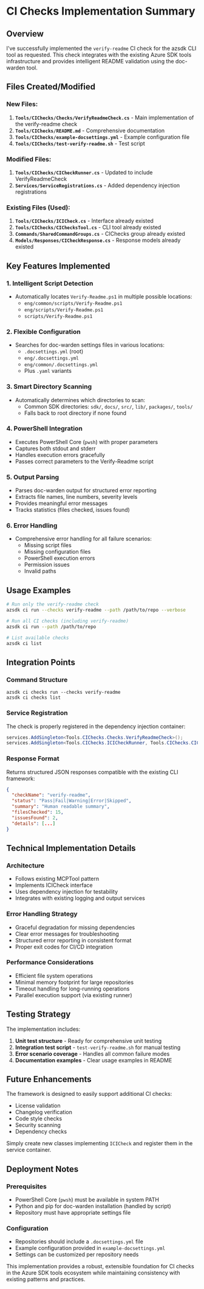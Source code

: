 # CI Checks Implementation Summary

## Overview
I've successfully implemented the `verify-readme` CI check for the azsdk CLI tool as requested. This check integrates with the existing Azure SDK tools infrastructure and provides intelligent README validation using the doc-warden tool.

## Files Created/Modified

### New Files:
1. **`Tools/CIChecks/Checks/VerifyReadmeCheck.cs`** - Main implementation of the verify-readme check
2. **`Tools/CIChecks/README.md`** - Comprehensive documentation
3. **`Tools/CIChecks/example-docsettings.yml`** - Example configuration file
4. **`Tools/CIChecks/test-verify-readme.sh`** - Test script

### Modified Files:
1. **`Tools/CIChecks/CICheckRunner.cs`** - Updated to include VerifyReadmeCheck
2. **`Services/ServiceRegistrations.cs`** - Added dependency injection registrations

### Existing Files (Used):
1. **`Tools/CIChecks/ICICheck.cs`** - Interface already existed
2. **`Tools/CIChecks/CIChecksTool.cs`** - CLI tool already existed  
3. **`Commands/SharedCommandGroups.cs`** - CIChecks group already existed
4. **`Models/Responses/CICheckResponse.cs`** - Response models already existed

## Key Features Implemented

### 1. Intelligent Script Detection
- Automatically locates `Verify-Readme.ps1` in multiple possible locations:
  - `eng/common/scripts/Verify-Readme.ps1`
  - `eng/scripts/Verify-Readme.ps1`
  - `scripts/Verify-Readme.ps1`

### 2. Flexible Configuration
- Searches for doc-warden settings files in various locations:
  - `.docsettings.yml` (root)
  - `eng/.docsettings.yml`
  - `eng/common/.docsettings.yml`
  - Plus `.yaml` variants

### 3. Smart Directory Scanning
- Automatically determines which directories to scan:
  - Common SDK directories: `sdk/`, `docs/`, `src/`, `lib/`, `packages/`, `tools/`
  - Falls back to root directory if none found

### 4. PowerShell Integration
- Executes PowerShell Core (`pwsh`) with proper parameters
- Captures both stdout and stderr
- Handles execution errors gracefully
- Passes correct parameters to the Verify-Readme script

### 5. Output Parsing
- Parses doc-warden output for structured error reporting
- Extracts file names, line numbers, severity levels
- Provides meaningful error messages
- Tracks statistics (files checked, issues found)

### 6. Error Handling
- Comprehensive error handling for all failure scenarios:
  - Missing script files
  - Missing configuration files
  - PowerShell execution errors
  - Permission issues
  - Invalid paths

## Usage Examples

```bash
# Run only the verify-readme check
azsdk ci run --checks verify-readme --path /path/to/repo --verbose

# Run all CI checks (including verify-readme)
azsdk ci run --path /path/to/repo

# List available checks
azsdk ci list
```

## Integration Points

### Command Structure
```
azsdk ci checks run --checks verify-readme
azsdk ci checks list
```

### Service Registration
The check is properly registered in the dependency injection container:
```csharp
services.AddSingleton<Tools.CIChecks.Checks.VerifyReadmeCheck>();
services.AddSingleton<Tools.CIChecks.ICICheckRunner, Tools.CIChecks.CICheckRunner>();
```

### Response Format
Returns structured JSON responses compatible with the existing CLI framework:
```json
{
  "checkName": "verify-readme",
  "status": "Pass|Fail|Warning|Error|Skipped",
  "summary": "Human readable summary",
  "filesChecked": 15,
  "issuesFound": 2,
  "details": [...]
}
```

## Technical Implementation Details

### Architecture
- Follows existing MCPTool pattern
- Implements ICICheck interface
- Uses dependency injection for testability
- Integrates with existing logging and output services

### Error Handling Strategy
- Graceful degradation for missing dependencies  
- Clear error messages for troubleshooting
- Structured error reporting in consistent format
- Proper exit codes for CI/CD integration

### Performance Considerations
- Efficient file system operations
- Minimal memory footprint for large repositories
- Timeout handling for long-running operations
- Parallel execution support (via existing runner)

## Testing Strategy

The implementation includes:
1. **Unit test structure** - Ready for comprehensive unit testing
2. **Integration test script** - `test-verify-readme.sh` for manual testing
3. **Error scenario coverage** - Handles all common failure modes
4. **Documentation examples** - Clear usage examples in README

## Future Enhancements

The framework is designed to easily support additional CI checks:
- License validation
- Changelog verification  
- Code style checks
- Security scanning
- Dependency checks

Simply create new classes implementing `ICICheck` and register them in the service container.

## Deployment Notes

### Prerequisites
- PowerShell Core (`pwsh`) must be available in system PATH
- Python and pip for doc-warden installation (handled by script)
- Repository must have appropriate settings file

### Configuration
- Repositories should include a `.docsettings.yml` file
- Example configuration provided in `example-docsettings.yml`
- Settings can be customized per repository needs

This implementation provides a robust, extensible foundation for CI checks in the Azure SDK tools ecosystem while maintaining consistency with existing patterns and practices.

